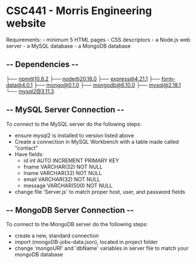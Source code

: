 # CSC441 - Morris Engineering website

Requirements: 
    - minimum 5 HTML pages
    - CSS descriptors
    - a Node.js web server
    - a MySQL database
    - a MongoDB database

  ## --  Dependencies -- ## 
├── npm@10.8.2
├── node@20.18.0
├── express@4.21.1
├── form-data@4.0.1
├── mongo@0.1.0
├── mongodb@6.10.0
├── mysql@2.18.1
└── mysql2@3.11.3

## -- MySQL Server Connection -- ##
To connect to the MySQL server do the following steps:
- ensure mysql2 is installed to version listed above
- Create a connection in MySQL Workbench with a table made called "contact"
- Have fields:
    - id int AUTO INCREMENT PRIMARY KEY
    - fname VARCHAR(32) NOT NULL
    - lname VARCHAR(32) NOT NULL
    - email VARCHAR(32) NOT NULL
    - message VARCHAR(500) NOT NULL
- change file 'Server.js' to match proper host, user, and password fields

## -- MongoDB Server Connection -- ##
To connect to the MongoDB server do the following steps:
- create a new, standard connection
- import (mongoDB-jobs-data.json), located in project folder
- change 'mongoURI' and 'dbName' variables in server file to match your mongoDB database